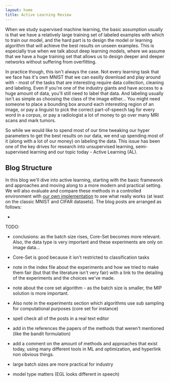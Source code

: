 ```yaml
---
layout: home
title: Active Learning Review
---
```


When we study supervised machine learning, the basic assumption usually is that we have a relatively large training set of labeled examples with which to train our model, and the hard part is to design the model or learning algorithm that will achieve the best results on unseen examples. This is especially true when we talk about deep learning models, where we assume that we have a huge training set that allows us to design deeper and deeper networks without suffering from overfitting.

In practice though, this isn't always the case. Not every learning task that we face has it's own MNIST that we can easilly download and play around with - most of the tasks that are interesting require data collection, cleaning and labeling. Even if you're one of the industry giants and have access to a huge amount of data, you'll still need to label that data. And labeling usually isn't as simple as choosing the class of the image either... You might need someone to place a bounding box around each interesting region of an image, or pay a linguist to pick the correct part-of-speech tag for every word in a corpus, or pay a radiologist a lot of money to go over many MRI scans and mark tumors.

So while we would like to spend most of our time tweaking our hyper parameters to get the best results on our data, we end up spending most of it (along with a lot of our money) on labeling the data. This issue has been one of the key drives for research into unsupervised learning, semi-supervised learning and our topic today - Active Learning (AL).

## Blog Structure

In this blog we'll dive into active learning, starting with the basic framework and approaches and moving along to a more modern and practical setting. We will also evaluate and compare these methods in a controlled environment with [our own implementation][git] to see what really works (at least on the classic MNIST and CIFAR datasets). The blog posts are arranged as follows:

- 

TODO:

- conclusions: as the batch size rises, Core-Set becomes more relevant. Also, the data type is very important and these experiments are only on image data...

- Core-Set is good because it isn't restricted to classification tasks

- note in the index file about the experiments and how we tried to make them fair (but that the literature isn't very fair) with a link to the detailing of the experiments and the choices we've made.

- note about the core set algorithm - as the batch size is smaller, the MIP solution is more important.

- Also note in the experiments section which algorithms use sub sampling for computational purposes (core set for instance)

- spell check all of the posts in a real text editor

- add in the references the papers of the methods that weren't mentioned (like the bandit formulation)

- add a comment on the amount of methods and approaches that exist today, using many different tools in ML and optimization, and hyperlink non obvious things.

- large batch sizes are more practical for industry

- model type matters (EGL looks different in speech)


[git]: https://github.com/dsgissin/DiscriminativeActiveLearning